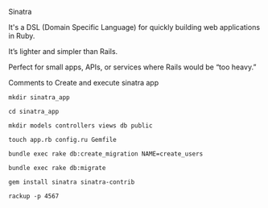 Sinatra

  It's a DSL (Domain Specific Language) for quickly building web applications in Ruby.
  
  It’s lighter and simpler than Rails.
  
  Perfect for small apps, APIs, or services where Rails would be “too heavy.”

  
Comments to Create and execute sinatra app

    mkdir sinatra_app
    
    cd sinatra_app
    
    mkdir models controllers views db public
    
    touch app.rb config.ru Gemfile
    
    bundle exec rake db:create_migration NAME=create_users
    
    bundle exec rake db:migrate
    
    gem install sinatra sinatra-contrib
    
    rackup -p 4567
